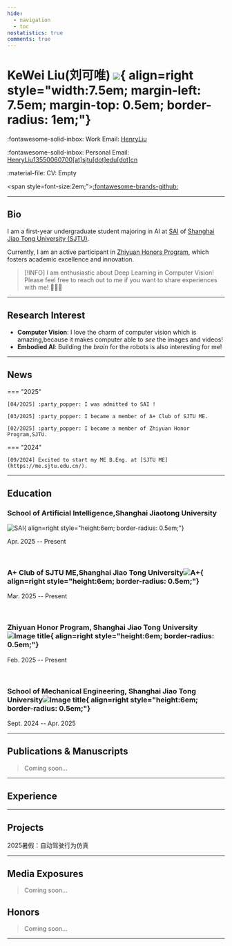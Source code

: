 ```yaml
---
hide:
  - navigation
  - toc
nostatistics: true
comments: true
---
```


# KeWei Liu(刘可唯) ![](./academy.assets/avatar1.jpg){ align=right style="width:7.5em; margin-left: 7.5em; margin-top: 0.5em; border-radius: 1em;"}

<!--:fontawesome-solid-building: Office: [424, 60 5th Ave, New York, NY 10011](https://maps.app.goo.gl/N7m2fM5EbM3TToB79)-->

:fontawesome-solid-inbox: Work Email: [HenryLiu](mailto:HenryLiu13550060700@sjtu.edu.cn)

:fontawesome-solid-inbox: Personal Email: [HenryLiu13550060700[at]sjtu[dot]edu[dot]cn](mailto:2313287840@qq.com)

:material-file: CV: Empty

<span style=font-size:2em;">[:fontawesome-brands-github:](https://github.com/6chHenry)</span>

---

## Bio

I am a first-year undergraduate student majoring in AI at [SAI](https://soai.sjtu.edu.cn/) of [Shanghai Jiao Tong University (SJTU)](https://en.sjtu.edu.cn/). 

Currently, I am an active participant in [Zhiyuan Honors Program](https://en.zhiyuan.sjtu.edu.cn/), which fosters academic excellence and innovation.

> [!INFO] I am enthusiastic about Deep Learning in Computer Vision! Please feel free to reach out to me if you want to share experiences with me! 🥰🥰🥰


---

## Research Interest

- **Computer Vision**: I love the charm of computer vision which is amazing,because it makes computer able to *see* the images and videos!
- **Embodied AI**: Building the *brain* for the robots is also interesting for me!

---

## News

=== "2025"

    [04/2025] :party_popper: I was admitted to SAI !
    
    [03/2025] :party_popper: I became a member of A+ Club of SJTU ME.
    
    [02/2025] :party_popper: I became a member of Zhiyuan Honor Program,SJTU.

=== "2024"

    [09/2024] Excited to start my ME B.Eng. at [SJTU ME](https://me.sjtu.edu.cn/).

---

## Education

### School of Artificial Intelligence,Shanghai Jiaotong University

![SAI](./academy.assets/image-20250425174246126.png){ align=right style="height:6em; border-radius: 0.5em;"}

Apr. 2025 -- Present

<br>

### A+ Club of SJTU ME,Shanghai Jiao Tong University![A+](./academy.assets/aplus.jpg){ align=right style="height:6em; border-radius: 0.5em;"}

Mar. 2025 -- Present

<br>

### Zhiyuan Honor Program, Shanghai Jiao Tong University![Image title](./academy.assets/sjtu.png){ align=right style="height:6em; border-radius: 0.5em;"}

Feb. 2025 -- Present

<br>

### School of Mechanical Engineering, Shanghai Jiao Tong University![Image title](./academy.assets/sjtu-1740821286474-3.png){ align=right style="height:6em; border-radius: 0.5em;"}

Sept. 2024 -- Apr. 2025

---

## Publications & Manuscripts

> Coming soon...

---

## Experience

---

## Projects

2025暑假：自动驾驶行为仿真

---

## Media Exposures

> Coming soon...

## Honors

> Coming soon...

---



<div align="center">
    <div align="center" style="width:20%">
        <script type="text/javascript" id="clustrmaps" src="//clustrmaps.com/map_v2.js?d=_1g20YoX1boCjXuxcNhGdbnRQiA2LG8IlLZwCYTAPUQ&cl=ffffff&w=a"></script>
    </div>
</div>
